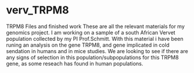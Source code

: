 # verv_TRPM8
TRPM8 Files and finished work
These are all the relevant materials for my genomics project. I am working on a sample of a south African Vervet population collected by my PI Prof.Schmitt.
With this material i have been runing an analysis on the gene TRPM8, and gene implicated in cold sendation in humans and in mice studies. 
We are looking to see if there are any signs of selection in this population/subpopulations for this TRPM8 gene, as some reseach has found in human populations.
